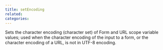 ```yaml
---
title: setEncoding
related:
categories:
---
```


Sets the character encoding (character set) of Form and URL
        scope variable values; used when the character encoding of
        the input to a form, or the character encoding of a URL, is
        not in UTF-8 encoding.